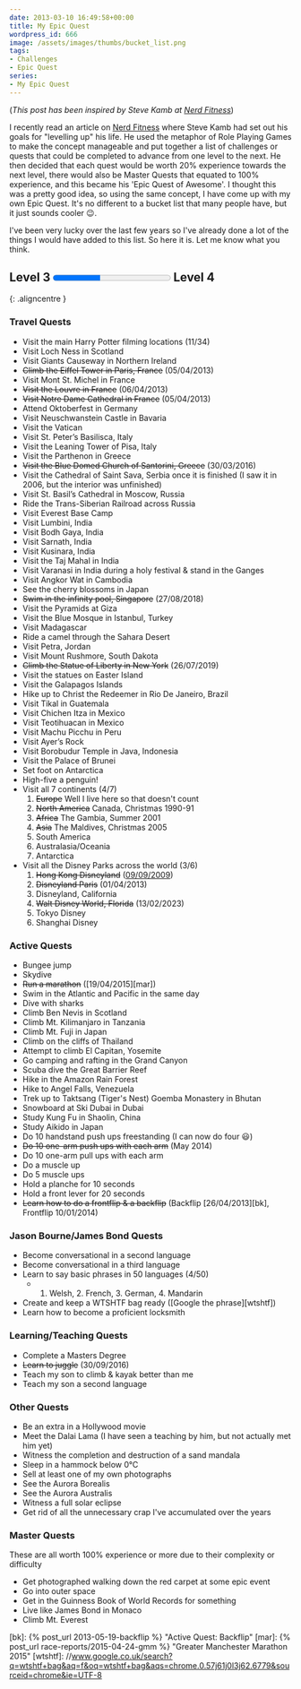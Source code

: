 ```yaml
---
date: 2013-03-10 16:49:58+00:00
title: My Epic Quest
wordpress_id: 666
image: /assets/images/thumbs/bucket_list.png
tags:
- Challenges
- Epic Quest
series:
- My Epic Quest
---
```


(_This post has been inspired by Steve Kamb at [Nerd Fitness][eq]_)

I recently read an article on [Nerd Fitness][eq] where Steve Kamb had set out his goals for
"levelling up" his life. He used the metaphor of Role Playing Games to make the concept manageable
and put together a list of challenges or quests that could be completed to advance from one level to
the next. He then decided that each quest would be worth 20% experience towards the next level,
there would also be Master Quests that equated to 100% experience, and this became his 'Epic Quest
of Awesome'. I thought this was a pretty good idea, so using the same concept, I have come up with
my own Epic Quest. It's no different to a bucket list that many people have, but it just sounds
cooler :wink:.

I've been very lucky over the last few years so I've already done a lot of the things I would have
added to this list. So here it is. Let me know what you think.

## Level 3 <progress value="40" max="100"></progress> Level 4
{: .aligncentre }

### Travel Quests
  
  * Visit the main Harry Potter filming locations (11/34)
  * Visit Loch Ness in Scotland	
  * Visit Giants Causeway in Northern Ireland	
  * ~~Climb the Eiffel Tower in Paris, France~~ (05/04/2013)
  * Visit Mont St. Michel in France
  * ~~Visit the Louvre in France~~ (06/04/2013)
  * ~~Visit Notre Dame Cathedral in France~~ (05/04/2013)
  * Attend Oktoberfest in Germany
  * Visit Neuschwanstein Castle in Bavaria
  * Visit the Vatican
  * Visit St. Peter’s Basilisca, Italy
  * Visit the Leaning Tower of Pisa, Italy
  * Visit the Parthenon in Greece
  * ~~Visit the Blue Domed Church of Santorini, Greece~~ (30/03/2016)
  * Visit the Cathedral of Saint Sava, Serbia once it is finished (I saw it in 2006, but the
    interior was unfinished)
  * Visit St. Basil’s Cathedral in Moscow, Russia
  * Ride the Trans-Siberian Railroad across Russia
  * Visit Everest Base Camp
  * Visit Lumbini, India
  * Visit Bodh Gaya, India
  * Visit Sarnath, India
  * Visit Kusinara, India
  * Visit the Taj Mahal in India
  * Visit Varanasi in India during a holy festival & stand in the Ganges
  * Visit Angkor Wat in Cambodia
  * See the cherry blossoms in Japan
  * ~~Swim in the infinity pool, Singapore~~ (27/08/2018)
  * Visit the Pyramids at Giza
  * Visit the Blue Mosque in Istanbul, Turkey
  * Visit Madagascar
  * Ride a camel through the Sahara Desert
  * Visit Petra, Jordan
  * Visit Mount Rushmore, South Dakota
  * ~~Climb the Statue of Liberty in New York~~ (26/07/2019)
  * Visit the statues on Easter Island
  * Visit the Galapagos Islands
  * Hike up to Christ the Redeemer in Rio De Janeiro, Brazil
  * Visit Tikal in Guatemala
  * Visit Chichen Itza in Mexico
  * Visit Teotihuacan in Mexico
  * Visit Machu Picchu in Peru
  * Visit Ayer’s Rock
  * Visit Borobudur Temple in Java, Indonesia
  * Visit the Palace of Brunei
  * Set foot on Antarctica
  * High-five a penguin!
  * Visit all 7 continents (4/7)
      1. ~~Europe~~ Well I live here so that doesn't count
      2. ~~North America~~ Canada, Christmas 1990-91
      3. ~~Africa~~ The Gambia, Summer 2001
      4. ~~Asia~~ The Maldives, Christmas 2005
      5. South America
      6. Australasia/Oceania
      7. Antarctica
  * Visit all the Disney Parks across the world (3/6)
      1. ~~Hong Kong Disneyland~~ ([09/09/2009][hk])
      2. ~~Disneyland Paris~~ (01/04/2013)
      3. Disneyland, California
      4. ~~Walt Disney World, Florida~~ (13/02/2023)
      5. Tokyo Disney
      6. Shanghai Disney
      

### Active Quests

  * Bungee jump
  * Skydive
  * ~~Run a marathon~~ ([19/04/2015][mar])
  * Swim in the Atlantic and Pacific in the same day
  * Dive with sharks
  * Climb Ben Nevis in Scotland
  * Climb Mt. Kilimanjaro in Tanzania
  * Climb Mt. Fuji in Japan
  * Climb on the cliffs of Thailand
  * Attempt to climb El Capitan, Yosemite
  * Go camping and rafting in the Grand Canyon
  * Scuba dive the Great Barrier Reef
  * Hike in the Amazon Rain Forest
  * Hike to Angel Falls, Venezuela
  * Trek up to Taktsang (Tiger's Nest) Goemba Monastery in Bhutan
  * Snowboard at Ski Dubai in Dubai
  * Study Kung Fu in Shaolin, China
  * Study Aikido in Japan
  * Do 10 handstand push ups freestanding (I can now do four :smiley:)
  * ~~Do 10 one-arm push ups with each arm~~ (May 2014)
  * Do 10 one-arm pull ups with each arm
  * Do a muscle up
  * Do 5 muscle ups
  * Hold a planche for 10 seconds
  * Hold a front lever for 20 seconds
  * ~~Learn how to do a frontflip &amp; a backflip~~ (Backflip [26/04/2013][bk], Frontflip
    10/01/2014)

### Jason Bourne/James Bond Quests

  * Become conversational in a second language
  * Become conversational in a third language
  * Learn to say basic phrases in 50 languages (4/50)
    * 1. Welsh, 2. French, 3. German, 4. Mandarin
  * Create and keep a WTSHTF bag ready ([Google the phrase][wtshtf])
  * Learn how to become a proficient locksmith

### Learning/Teaching Quests

  * Complete a Masters Degree
  * ~~Learn to juggle~~ (30/09/2016)
  * Teach my son to climb & kayak better than me
  * Teach my son a second language

### Other Quests

  * Be an extra in a Hollywood movie
  * Meet the Dalai Lama (I have seen a teaching by him, but not actually met him yet)
  * Witness the completion and destruction of a sand mandala
  * Sleep in a hammock below 0°C
  * Sell at least one of my own photographs
  * See the Aurora Borealis
  * See the Aurora Australis
  * Witness a full solar eclipse
  * Get rid of all the unnecessary crap I've accumulated over the years

### Master Quests

These are all worth 100% experience or more due to their complexity or difficulty

  * Get photographed walking down the red carpet at some epic event
  * Go into outer space
  * Get in the Guinness Book of World Records for something
  * Live like James Bond in Monaco
  * Climb Mt. Everest

[eq]: //www.nerdfitness.com/blog/epic-quest/
[hk]: //travel.perry-online.me.uk/china/hong-kong/china-2009/disneyland/ "Disneyland!!!! :-) :-)"
[bk]: {% post_url 2013-05-19-backflip %} "Active Quest: Backflip"
[mar]: {% post_url race-reports/2015-04-24-gmm %} "Greater Manchester Marathon 2015"
[wtshtf]: //www.google.co.uk/search?q=wtshtf+bag&aq=f&oq=wtshtf+bag&aqs=chrome.0.57j61j0l3j62.6779&sourceid=chrome&ie=UTF-8 